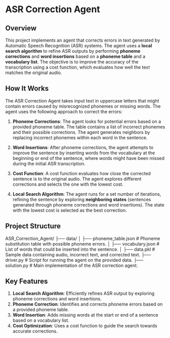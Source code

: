 # ASR Correction Agent

## Overview

This project implements an agent that corrects errors in text generated by Automatic Speech Recognition (ASR) systems. The agent uses a **local search algorithm** to refine ASR outputs by performing **phoneme corrections** and **word insertions** based on a **phoneme table** and a **vocabulary list**. The objective is to improve the accuracy of the transcription using a cost function, which evaluates how well the text matches the original audio.

## How It Works

The ASR Correction Agent takes input text in uppercase letters that might contain errors caused by misrecognized phonemes or missing words. The agent uses the following approach to correct the errors:

1. **Phoneme Corrections**: The agent looks for potential errors based on a provided phoneme table. The table contains a list of incorrect phonemes and their possible corrections. The agent generates neighbors by replacing incorrect phonemes within each word in the sentence.

2. **Word Insertions**: After phoneme corrections, the agent attempts to improve the sentence by inserting words from the vocabulary at the beginning or end of the sentence, where words might have been missed during the initial ASR transcription.

3. **Cost Function**: A cost function evaluates how close the corrected sentence is to the original audio. The agent explores different corrections and selects the one with the lowest cost.

4. **Local Search Algorithm**: The agent runs for a set number of iterations, refining the sentence by exploring **neighboring states** (sentences generated through phoneme corrections and word insertions). The state with the lowest cost is selected as the best correction.

## Project Structure

ASR_Correction_Agent/
├── data/
│   ├── phoneme_table.json  # Phoneme substitution table with possible phoneme errors.
│   ├── vocabulary.json     # List of words that could be inserted into the sentence.
│   ├── data.pkl            # Sample data containing audio, incorrect text, and corrected text.
├── driver.py               # Script for running the agent on the provided data.
├── solution.py             # Main implementation of the ASR correction agent.



## Key Features

1. **Local Search Algorithm**: Efficiently refines ASR output by exploring phoneme corrections and word insertions.
2. **Phoneme Correction**: Identifies and corrects phoneme errors based on a provided phoneme table.
3. **Word Insertion**: Adds missing words at the start or end of a sentence based on a vocabulary list.
4. **Cost Optimization**: Uses a cost function to guide the search towards accurate corrections.

